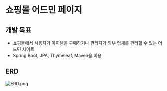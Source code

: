 # 쇼핑몰 어드민 페이지
## 개발 목표
* 쇼핑몰에서 사용자가 아이템을 구매하거나 관리자가 외부 업체를 관리할 수 있는 어드민 사이트
* Spring Boot, JPA, Thymeleaf, Maven을 이용

## ERD
![ERD.png](ERD)